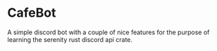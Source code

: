 # CafeBot
A simple discord bot with a couple of nice features for the purpose of learning the serenity rust discord api crate.
